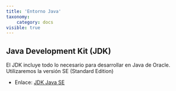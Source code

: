 ```yaml
---
title: 'Entorno Java'
taxonomy:
    category: docs
visible: true
---
```


## Java Development Kit (JDK)

El JDK incluye todo lo necesario para desarrollar en Java de Oracle. Utilizaremos la versión SE (Standard Edition)  
 - Enlace: [JDK Java SE](https://www.oracle.com/technetwork/java/javase/downloads/index.html)
